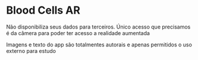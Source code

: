 # Blood Cells AR

Não disponibiliza seus dados para terceiros.
Único acesso que precisamos é da câmera para poder ter acesso a realidade aumentada

Imagens e texto do app são totalmentes autorais e apenas permitidos o uso externo para estudo
